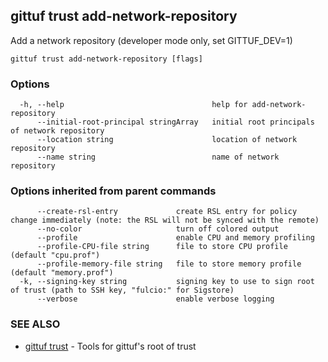 ## gittuf trust add-network-repository

Add a network repository (developer mode only, set GITTUF_DEV=1)

```
gittuf trust add-network-repository [flags]
```

### Options

```
  -h, --help                                 help for add-network-repository
      --initial-root-principal stringArray   initial root principals of network repository
      --location string                      location of network repository
      --name string                          name of network repository
```

### Options inherited from parent commands

```
      --create-rsl-entry             create RSL entry for policy change immediately (note: the RSL will not be synced with the remote)
      --no-color                     turn off colored output
      --profile                      enable CPU and memory profiling
      --profile-CPU-file string      file to store CPU profile (default "cpu.prof")
      --profile-memory-file string   file to store memory profile (default "memory.prof")
  -k, --signing-key string           signing key to use to sign root of trust (path to SSH key, "fulcio:" for Sigstore)
      --verbose                      enable verbose logging
```

### SEE ALSO

* [gittuf trust](gittuf_trust.md)	 - Tools for gittuf's root of trust

